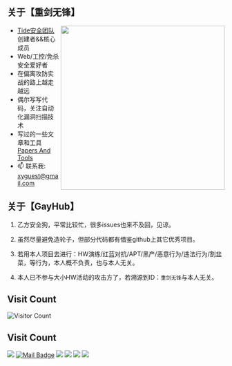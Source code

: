 ## 关于【重剑无锋】

<img align='right' src="https://github-readme-stats.vercel.app/api?username=tidesec&count_private=true&show_icons=true" width="380">

- [Tide安全团队](http://www.tidesec.com/) 创建者&&核心成员
- Web/工控/免杀 安全爱好者
- 在偏离攻防实战的路上越走越远
- 偶尔写写代码，关注自动化漏洞扫描技术
- 写过的一些文章和工具 [Papers And Tools](https://github.com/TideSec/Papers)
- 📫 联系我: xyguest@gmail.com

## 关于【GayHub】

1. 乙方安全狗，平常比较忙，很多issues也来不及回，见谅。
 
2. 虽然尽量避免造轮子，但部分代码都有借鉴github上其它优秀项目。
 
3. 若用本人项目去进行：HW演练/红蓝对抗/APT/黑产/恶意行为/违法行为/割韭菜，等行为，本人概不负责，也与本人无关。

4. 本人已不参与大小HW活动的攻击方了，若溯源到ID：`重剑无锋`与本人无关。

## Visit Count
![Visitor Count](https://profile-counter.glitch.me/tidesec/count.svg)

## Visit Count

[![](https://visitor-badge.laobi.icu/badge?page_id=tidesec)](https://visitor-badge.laobi.icu/badge?page_id=tidesec)
[![Mail Badge](https://img.shields.io/badge/-xyguest@gmail.com-c14438?style=flat&logo=Gmail&logoColor=white&link=mailto:xyguest@gmail.com)](mailto:xyguest@gmail.com)
[![](https://img.shields.io/badge/%E5%85%AC%E4%BC%97%E5%8F%B7-Tide%E5%AE%89%E5%85%A8%E5%9B%A2%E9%98%9F-71f9fe?logo=WeChat)](http://paper.tidesec.com)
[![](https://img.shields.io/badge/WebSite-Tide%E5%AE%89%E5%85%A8%E5%9B%A2%E9%98%9F-FFB90F?logo=icon)](https://www.tidesec.com)
[![](https://img.shields.io/badge/Wiki-Tide%E5%AE%89%E5%85%A8%E6%96%87%E5%BA%93-d7b1bf?logo=Blogger)](http://wiki.tidesec.com)
[![](https://img.shields.io/badge/Awesome-MyStarList-c780fa?logo=Awesome-Lists)](https://github.com/eryajf/awesome-stars-eryajf#readme)
